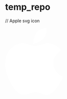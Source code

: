 # temp_repo

// Apple svg icon

<svg width="188" height="219" viewBox="0 0 188 219" fill="none" xmlns="http://www.w3.org/2000/svg">
<path d="M90.166 53C129.647 43.2647 133.524 26.0206 134.666 0C104.666 6.5 93.8366 19.0436 90.166 53Z" fill="white"/>
<path d="M46.6656 51.5C38.9682 53.6388 34.8233 55.3388 28.1656 60.5C14.5678 70.4423 8.80082 77.9088 2.66557 95.5C0.535145 108.016 -0.409591 115.029 0.165574 127.5C2.5303 139.687 3.72103 146.569 8.16558 158C13.1641 172.253 17.4105 179.784 25.6656 193C31.6962 201.644 35.7662 206.212 45.1656 213.5C53.5354 218.691 65.4666 220.22 80.6656 212.5L88.1656 210.5C100.408 208.22 108.535 209.606 125.166 216.5C137.622 220.114 144.109 218.614 154.666 209.5C164.524 199.327 169.423 193.143 176.666 181C181.657 173.36 183.836 168.822 187.166 160.5C181.066 154.846 173.897 152.47 169.666 147.5C156.291 131.791 153.606 114.957 159.166 100.5C162.549 91.7034 170.151 83.3547 180.666 72.5C172.64 63.9185 167.305 59.3569 153.166 53C144.77 50.6765 140.064 50.1638 131.666 51L105.666 58.5L101.666 59.5H98.6656C96.445 59.6729 95.2372 59.6847 93.1656 59.5L88.1656 58.5L71.1656 53C63.4585 50.8144 59.4441 50.0478 53.1656 50L46.6656 51.5Z" fill="white"/>
</svg>
